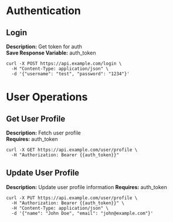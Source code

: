 # Authentication

## Login
**Description:** Get token for auth  
**Save Response Variable:** auth_token

```curl
curl -X POST https://api.example.com/login \
  -H "Content-Type: application/json" \
  -d '{"username": "test", "password": "1234"}'
```

# User Operations

## Get User Profile
**Description:** Fetch user profile  
**Requires:** auth_token

```curl
curl -X GET https://api.example.com/user/profile \
  -H "Authorization: Bearer {{auth_token}}"
```

## Update User Profile
**Description:** Update user profile information
**Requires:** auth_token

```curl
curl -X PUT https://api.example.com/user/profile \
  -H "Authorization: Bearer {{auth_token}}" \
  -H "Content-Type: application/json" \
  -d '{"name": "John Doe", "email": "john@example.com"}'
```